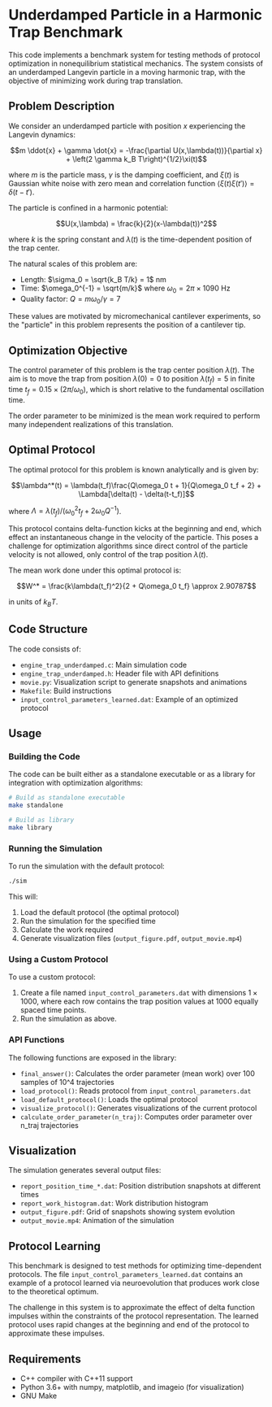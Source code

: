 # Underdamped Particle in a Harmonic Trap Benchmark

This code implements a benchmark system for testing methods of protocol optimization in nonequilibrium statistical mechanics. The system consists of an underdamped Langevin particle in a moving harmonic trap, with the objective of minimizing work during trap translation.

## Problem Description

We consider an underdamped particle with position $x$ experiencing the Langevin dynamics:

$$m \ddot{x} + \gamma \dot{x} = -\frac{\partial U(x,\lambda(t))}{\partial x} + \left(2 \gamma k_B T\right)^{1/2}\xi(t)$$

where $m$ is the particle mass, $\gamma$ is the damping coefficient, and $\xi(t)$ is Gaussian white noise with zero mean and correlation function $\langle\xi(t)\xi(t')\rangle=\delta(t-t')$.

The particle is confined in a harmonic potential:

$$U(x,\lambda) = \frac{k}{2}(x-\lambda(t))^2$$

where $k$ is the spring constant and $\lambda(t)$ is the time-dependent position of the trap center.

The natural scales of this problem are:
- Length: $\sigma_0 = \sqrt{k_B T/k} = 1$ nm
- Time: $\omega_0^{-1} = \sqrt{m/k}$ where $\omega_0 = 2\pi \times 1090$ Hz
- Quality factor: $Q = m\omega_0/\gamma = 7$

These values are motivated by micromechanical cantilever experiments, so the "particle" in this problem represents the position of a cantilever tip.

## Optimization Objective

The control parameter of this problem is the trap center position $\lambda(t)$. The aim is to move the trap from position $\lambda(0)=0$ to position $\lambda(t_f)=5$ in finite time $t_f = 0.15 \times (2\pi/\omega_0)$, which is short relative to the fundamental oscillation time.

The order parameter to be minimized is the mean work required to perform many independent realizations of this translation.

## Optimal Protocol

The optimal protocol for this problem is known analytically and is given by:

$$\lambda^*(t) = \lambda(t_f)\frac{Q\omega_0 t + 1}{Q\omega_0 t_f + 2} + \Lambda[\delta(t) - \delta(t-t_f)]$$

where $\Lambda = \lambda(t_f)/(\omega_0^2 t_f + 2\omega_0 Q^{-1})$.

This protocol contains delta-function kicks at the beginning and end, which effect an instantaneous change in the velocity of the particle. This poses a challenge for optimization algorithms since direct control of the particle velocity is not allowed, only control of the trap position $\lambda(t)$.

The mean work done under this optimal protocol is:

$$W^* = \frac{k\lambda(t_f)^2}{2 + Q\omega_0 t_f} \approx 2.90787$$

in units of $k_B T$.

## Code Structure

The code consists of:
- `engine_trap_underdamped.c`: Main simulation code
- `engine_trap_underdamped.h`: Header file with API definitions
- `movie.py`: Visualization script to generate snapshots and animations
- `Makefile`: Build instructions
- `input_control_parameters_learned.dat`: Example of an optimized protocol

## Usage

### Building the Code

The code can be built either as a standalone executable or as a library for integration with optimization algorithms:

```bash
# Build as standalone executable
make standalone

# Build as library
make library
```

### Running the Simulation

To run the simulation with the default protocol:

```bash
./sim
```

This will:
1. Load the default protocol (the optimal protocol)
2. Run the simulation for the specified time
3. Calculate the work required
4. Generate visualization files (`output_figure.pdf`, `output_movie.mp4`)

### Using a Custom Protocol

To use a custom protocol:
1. Create a file named `input_control_parameters.dat` with dimensions $1 \times 1000$, where each row contains the trap position values at 1000 equally spaced time points.
2. Run the simulation as above.

### API Functions

The following functions are exposed in the library:

- `final_answer()`: Calculates the order parameter (mean work) over 100 samples of 10^4 trajectories
- `load_protocol()`: Reads protocol from `input_control_parameters.dat`
- `load_default_protocol()`: Loads the optimal protocol
- `visualize_protocol()`: Generates visualizations of the current protocol
- `calculate_order_parameter(n_traj)`: Computes order parameter over n_traj trajectories

## Visualization

The simulation generates several output files:

- `report_position_time_*.dat`: Position distribution snapshots at different times
- `report_work_histogram.dat`: Work distribution histogram
- `output_figure.pdf`: Grid of snapshots showing system evolution
- `output_movie.mp4`: Animation of the simulation

## Protocol Learning

This benchmark is designed to test methods for optimizing time-dependent protocols. The file `input_control_parameters_learned.dat` contains an example of a protocol learned via neuroevolution that produces work close to the theoretical optimum.

The challenge in this system is to approximate the effect of delta function impulses within the constraints of the protocol representation. The learned protocol uses rapid changes at the beginning and end of the protocol to approximate these impulses.

## Requirements

- C++ compiler with C++11 support
- Python 3.6+ with numpy, matplotlib, and imageio (for visualization)
- GNU Make
